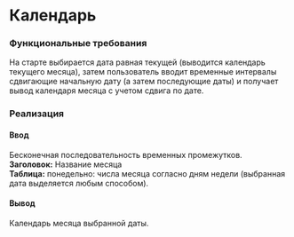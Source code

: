 # Календарь
### Функциональные требования
На старте выбирается дата равная текущей (выводится календарь текущего месяца), затем пользователь вводит временные интервалы сдвигающие начальную дату (а затем последующие даты) и получает вывод календаря месяца с учетом сдвига по дате.

### Реализация
#### Ввод
Бесконечная последовательность временных промежутков.<br/>
<b>Заголовок:</b> Название месяца<br/>
<b>Таблица:</b> понедельно: числа месяца согласно дням недели (выбранная дата выделяется любым способом).

#### Вывод 
Календарь месяца выбранной даты.

